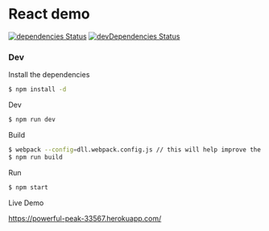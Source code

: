 # React demo
[![dependencies Status](https://david-dm.org/sonnn/repocompare/status.svg)](https://github.com/sonnn/react-demo)
[![devDependencies Status](https://david-dm.org/sonnn/repocompare/dev-status.svg)](https://github.com/sonnn/react-demo?type=dev)

### Dev

Install the dependencies

```sh
$ npm install -d
```

Dev

```sh
$ npm run dev
```

Build

```sh
$ webpack --config=dll.webpack.config.js // this will help improve the loading time
$ npm run build
```
Run

```sh
$ npm start
```

Live Demo

https://powerful-peak-33567.herokuapp.com/
